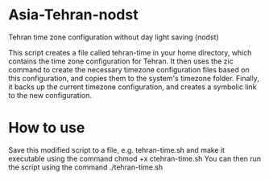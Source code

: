 # Asia-Tehran-nodst
Tehran time zone configuration without day light saving (nodst)

This script creates a file called tehran-time in your home directory, which contains the time zone configuration for Tehran. It then uses the zic command to create the necessary timezone configuration files based on this configuration, and copies them to the system's timezone folder. Finally, it backs up the current timezone configuration, and creates a symbolic link to the new configuration.


# How to use
Save this modified script to a file, e.g. tehran-time.sh
and make it executable using the command chmod +x ctehran-time.sh
You can then run the script using the command ./tehran-time.sh
